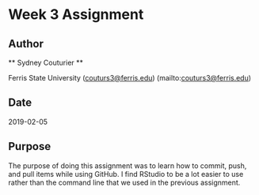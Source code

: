  # Week 3 Assignment 

## Author
** Sydney Couturier **

Ferris State University
(couturs3@ferris.edu) (mailto:couturs3@ferris.edu)

## Date
2019-02-05

## Purpose
The purpose of doing this assignment  was to learn how to commit, push, and pull
 items while using  GitHub. I find RStudio to be a lot easier to use rather than the
 command line that we used in the previous assignment.   
